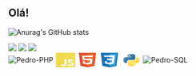 ## Olá!
![Anurag's GitHub stats](https://github-readme-stats.vercel.app/api?username=PedroMauricioPacheco&show_icons=true&theme=dark)

<div> 
  <a href="https://instagram.com/pedro.pachecoo" target="_blank"><img src="https://img.shields.io/badge/-Instagram-%23E4405F?style=for-the-badge&logo=instagram&logoColor=white" target="_blank"></a>
  <a href = "mailto:mpnpedro01@gmail.com"><img src="https://img.shields.io/badge/-Gmail-%23333?style=for-the-badge&logo=gmail&logoColor=white" target="_blank"></a>
  <a href="https://www.linkedin.com/in/pedro-mauricio-pacheco/" target="_blank"><img src="https://img.shields.io/badge/-LinkedIn-%230077B5?style=for-the-badge&logo=linkedin&logoColor=white" target="_blank"></a> 
  
</div>
<div>
    <img align="center" alt="Pedro-PHP" height="30" width="40" src="https://img.shields.io/badge/PHP-777BB4?style=for-the-badge&logo=php&logoColor=white">
    <img align="center" alt="Pedro-Js" height="30" width="40" src="https://raw.githubusercontent.com/devicons/devicon/master/icons/javascript/javascript-plain.svg">
    <img align="center" alt="Pedro-HTML" height="30" width="40" src="https://raw.githubusercontent.com/devicons/devicon/master/icons/html5/html5-original.svg">
    <img align="center" alt="Pedro-CSS" height="30" width="40" src="https://raw.githubusercontent.com/devicons/devicon/master/icons/css3/css3-original.svg">
    <img align="center" alt="Pedro-Python" height="30" width="40" src="https://raw.githubusercontent.com/devicons/devicon/master/icons/python/python-original.svg">
    <img align="center" alt="Pedro-SQL" height="30" width="40" src="https://img.shields.io/badge/MySQL-00000F?style=for-the-badge&logo=mysql&logoColor=white">
</div>


